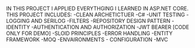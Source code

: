 IN THIS PROJECT I APPLIED EVERYTHGING I LEARNED IN ASP.NET CORE.
THIS PROJECT INCLUDES:
-CLEAN ARCHETICTUER
-C#
-UNIT TESTING
-LOGGING AND SERILOG
-FILTERS
-REPOSITORY DESIGN PATTERN
-IDENTITY
-AUTHENTICATION AND AUTHORIZATION
-JWT BEARER [CODE ONLY FOR DEMO]
-SLOID PRINCIPLES
-ERROR HANDLING
-ENTITY FRAMEWORK
-MOQ
-ENVAIRONMENTS - CONFIGURATION
-MVC

